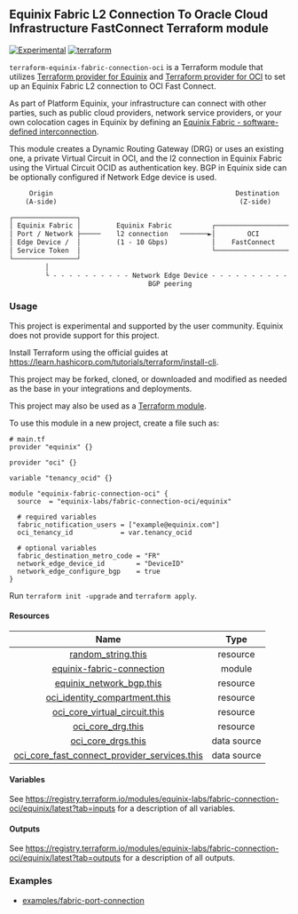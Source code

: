 ## Equinix Fabric L2 Connection To Oracle Cloud Infrastructure FastConnect Terraform module

[![Experimental](https://img.shields.io/badge/Stability-Experimental-red.svg)](https://github.com/equinix-labs/standards#about-uniform-standards)
[![terraform](https://github.com/equinix-labs/terraform-equinix-template/actions/workflows/integration.yaml/badge.svg)](https://github.com/equinix-labs/terraform-equinix-template/actions/workflows/integration.yaml)

`terraform-equinix-fabric-connection-oci` is a Terraform module that utilizes [Terraform provider for Equinix](https://registry.terraform.io/providers/equinix/equinix/latest) and [Terraform provider for OCI](https://registry.terraform.io/providers/oracle/oci/latest/docs) to set up an Equinix Fabric L2 connection to OCI Fast Connect.

As part of Platform Equinix, your infrastructure can connect with other parties, such as public cloud providers, network service providers, or your own colocation cages in Equinix by defining an [Equinix Fabric - software-defined interconnection](https://docs.equinix.com/en-us/Content/Interconnection/Fabric/Fabric-landing-main.htm).

This module creates a Dynamic Routing Gateway (DRG) or uses an existing one, a private Virtual Circuit in OCI, and the l2 connection in Equinix Fabric using the Virtual Circuit OCID as authentication key. BGP in Equinix side can be optionally configured if Network Edge device is used.

```html
     Origin                                              Destination
    (A-side)                                              (Z-side)

┌────────────────┐
│ Equinix Fabric │         Equinix Fabric          ┌────────────────────┐       ┌──────────────────────────┐
│ Port / Network ├─────    l2 connection   ───────►│        OCI         │──────►│     Private VC ─► DRG    │
│ Edge Device /  │         (1 - 10 Gbps)           │    FastConnect     │       │        (OCI Region)      │
│ Service Token  │                                 └────────────────────┘       └──────────────────────────┘
└────────────────┘                                                                   │
         │                                                                           │
         └ - - - - - - - - - - Network Edge Device - - - - - - - - - - - - - - - - - ┘
                                   BGP peering
```

### Usage

This project is experimental and supported by the user community. Equinix does not provide support for this project.

Install Terraform using the official guides at <https://learn.hashicorp.com/tutorials/terraform/install-cli>.

This project may be forked, cloned, or downloaded and modified as needed as the base in your integrations and deployments.

This project may also be used as a [Terraform module](https://learn.hashicorp.com/collections/terraform/modules).

To use this module in a new project, create a file such as:

```hcl
# main.tf
provider "equinix" {}

provider "oci" {}

variable "tenancy_ocid" {}

module "equinix-fabric-connection-oci" {
  source  = "equinix-labs/fabric-connection-oci/equinix"

  # required variables
  fabric_notification_users = ["example@equinix.com"]
  oci_tenancy_id            = var.tenancy_ocid

  # optional variables
  fabric_destination_metro_code = "FR"
  network_edge_device_id        = "DeviceID"
  network_edge_configure_bgp    = true
}
```

Run `terraform init -upgrade` and `terraform apply`.

#### Resources

| Name | Type |
| :-----: | :------: |
| [random_string.this](https://registry.terraform.io/providers/hashicorp/random/latest/docs/resources/string) | resource |
| [equinix-fabric-connection](https://registry.terraform.io/modules/equinix-labs/fabric-connection/equinix/latest) | module |
| [equinix_network_bgp.this](https://registry.terraform.io/providers/equinix/equinix/latest/docs/resources/equinix_network_bgp) | resource |
| [oci_identity_compartment.this](https://registry.terraform.io/providers/oracle/oci/latest/docs/resources/identity_compartment) | resource |
| [oci_core_virtual_circuit.this](https://registry.terraform.io/providers/oracle/oci/latest/docs/resources/core_virtual_circuit) | resource |
| [oci_core_drg.this](https://registry.terraform.io/providers/oracle/oci/latest/docs/resources/core_drg) | resource |
| [oci_core_drgs.this](https://registry.terraform.io/providers/oracle/oci/latest/docs/data-sources/core_drgs) | data source |
| [oci_core_fast_connect_provider_services.this](https://registry.terraform.io/providers/oracle/oci/latest/docs/data-sources/core_fast_connect_provider_services) | data source |

#### Variables

See <https://registry.terraform.io/modules/equinix-labs/fabric-connection-oci/equinix/latest?tab=inputs> for a description of all variables.

#### Outputs

See <https://registry.terraform.io/modules/equinix-labs/fabric-connection-oci/equinix/latest?tab=outputs> for a description of all outputs.

### Examples

- [examples/fabric-port-connection](examples/fabric-port-connection/)

